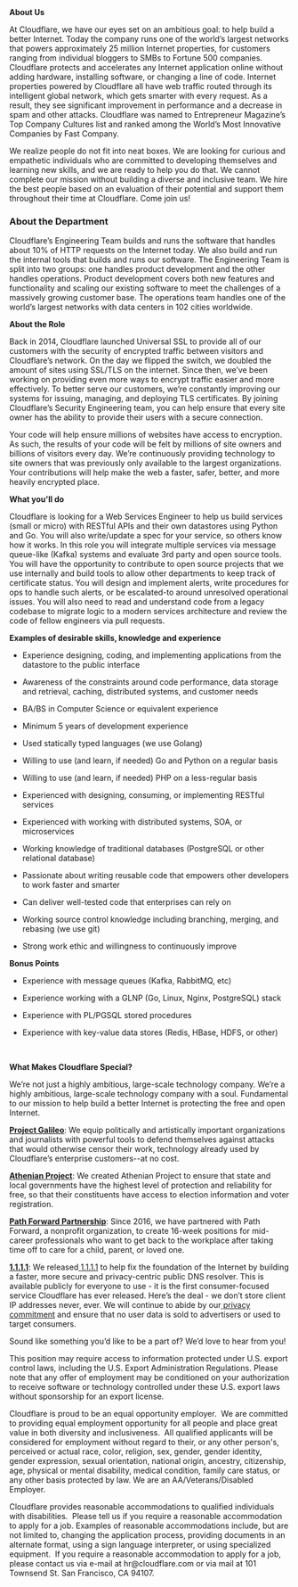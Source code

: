 <div class="content-intro">
	<div><strong>About Us</strong></div>
	<div>
		<p><span style="font-weight: 400;">At Cloudflare, we have our eyes set on an ambitious goal: to help build a better Internet. Today the company runs one of the world’s largest networks that powers approximately 25 million Internet properties, for customers ranging from individual bloggers to SMBs to Fortune 500 companies. Cloudflare protects and accelerates any Internet application online without adding hardware, installing software, or changing a line of code. Internet properties powered by Cloudflare all have web traffic routed through its intelligent global network, which gets smarter with every request. As a result, they see significant improvement in performance and a decrease in spam and other attacks. Cloudflare was named to Entrepreneur Magazine’s Top Company Cultures list and ranked among the World’s Most Innovative Companies by Fast Company.</span><span style="font-weight: 400;">&nbsp;</span></p>
		<p><span style="font-weight: 400;">We realize people do not fit into neat boxes. We are looking for curious and empathetic individuals who are committed to developing themselves and learning new skills, and we are ready to help you do that. We cannot complete our mission without building a diverse and inclusive team. We hire the best people based on an evaluation of their potential and support them throughout their time at Cloudflare. Come join us!&nbsp;</span></p>
	</div>
</div>
<h3><strong>About the Department</strong></h3>
<p><span style="font-weight: 400;">Cloudflare’s Engineering Team builds and runs the software that handles about 10% of HTTP requests on the Internet today. We also build and run the internal tools that builds and runs our software. The Engineering Team is split into two groups: one handles product development and the other handles operations. Product development covers both new features and functionality and scaling our existing software to meet the challenges of a massively growing customer base. The operations team handles one of the world’s largest networks with data centers in 102 cities worldwide.</span></p>
<p><strong>About the Role&nbsp;</strong></p>
<p>Back in 2014, Cloudflare launched Universal SSL to provide all of our customers with the security of encrypted traffic between visitors and Cloudflare’s network. On the day we flipped the switch, we doubled the amount of sites using SSL/TLS on the internet. Since then, we’ve been working on providing even more ways to encrypt traffic easier and more effectively. To better serve our customers, we’re constantly improving our systems for issuing, managing, and deploying TLS certificates. By joining Cloudflare’s Security Engineering team, you can help ensure that every site owner has the ability to provide their users with a secure connection.</p>
<p>Your code will help ensure millions of websites have access to encryption. As such, the results of your code will be felt by millions of site owners and billions of visitors every day. We’re continuously providing technology to site owners that was previously only available to the largest organizations. Your contributions will help make the web a faster, safer, better, and more heavily encrypted place.</p>
<p><strong>What you'll do</strong></p>
<p>Cloudflare is looking for a Web Services Engineer to help us build services (small or micro) with RESTful APIs and their own datastores using Python and Go. You will also write/update a spec for your service, so others know how it works. In this role you will integrate multiple services via message queue-like (Kafka) systems and evaluate 3rd party and open source tools. You will have the opportunity to contribute to open source projects that we use internally and build tools to allow other departments to keep track of certificate status. You will design and implement alerts, write procedures for ops to handle such alerts, or be escalated-to around unresolved operational issues. You will also need to read and understand code from a legacy codebase to migrate logic to a modern services architecture and review the code of fellow engineers via pull requests.</p>
<p><strong>Examples of desirable skills, knowledge and experience</strong></p>
<ul>
	<li>
		<p>Experience designing, coding, and implementing applications from the datastore to the public interface</p>
	</li>
	<li>
		<p>Awareness of the constraints around code performance, data storage and retrieval, caching, distributed systems, and customer needs</p>
	</li>
	<li>
		<p>BA/BS in Computer Science or equivalent experience</p>
	</li>
	<li>
		<p>Minimum 5 years of development experience</p>
	</li>
	<li>
		<p>Used statically typed languages (we use Golang)</p>
	</li>
	<li>
		<p>Willing to use (and learn, if needed) Go and Python on a regular basis</p>
	</li>
	<li>
		<p>Willing to use (and learn, if needed) PHP on a less-regular basis</p>
	</li>
	<li>
		<p>Experienced with designing, consuming, or implementing RESTful services</p>
	</li>
	<li>
		<p>Experienced with working with distributed systems, SOA, or microservices</p>
	</li>
	<li>
		<p>Working knowledge of traditional databases (PostgreSQL or other relational database)</p>
	</li>
	<li>
		<p>Passionate about writing reusable code that empowers other developers to work faster and smarter</p>
	</li>
	<li>
		<p>Can deliver well-tested code that enterprises can rely on</p>
	</li>
	<li>
		<p>Working source control knowledge including branching, merging, and rebasing (we use git)</p>
	</li>
	<li>
		<p>Strong work ethic and willingness to continuously improve</p>
	</li>
</ul>
<p><strong>Bonus Points</strong></p>
<ul>
	<li>
		<p>Experience with message queues (Kafka, RabbitMQ, etc)</p>
	</li>
	<li>
		<p>Experience working with a GLNP (Go, Linux, Nginx, PostgreSQL) stack</p>
	</li>
	<li>
		<p>Experience with PL/PGSQL stored procedures</p>
	</li>
	<li>
		<p>Experience with key-value data stores (Redis, HBase, HDFS, or other)</p>
	</li>
</ul>
<p>&nbsp;</p>
<div class="content-conclusion">
	<p><strong>What Makes Cloudflare Special?</strong></p>
	<p><span style="font-weight: 400;">We’re not just a highly ambitious, large-scale technology company. We’re a highly ambitious, large-scale technology company with a soul. Fundamental to our mission to help build a better Internet is protecting the free and open Internet.</span></p>
	<p><a href="https://blog.cloudflare.com/protecting-free-expression-online/"><strong>Project Galileo</strong></a><span style="font-weight: 400;">: We equip politically and artistically important organizations and journalists with powerful tools to defend themselves against attacks that would otherwise censor their work, technology already used by Cloudflare’s enterprise customers--at no cost.</span></p>
	<p><strong><a href="https://www.cloudflare.com/athenian/">Athenian Project</a></strong><span style="font-weight: 400;">: We created Athenian Project to ensure that state and local governments have the highest level of protection and reliability for free, so that their constituents have access to election information and voter registration.</span></p>
	<p><a href="https://blog.cloudflare.com/tag/path-forward/"><strong>Path Forward Partnership</strong></a><span style="font-weight: 400;">: Since 2016, we have partnered with Path Forward, a nonprofit organization, to create 16-week positions for mid-career professionals who want to get back to the workplace after taking time off to care for a child, parent, or loved one.</span></p>
	<p><a href="https://1.1.1.1/"><strong>1.1.1.1</strong></a><span style="font-weight: 400;">: We released</span><a href="https://1.1.1.1/"> <span style="font-weight: 400;">1.1.1.1</span></a><span style="font-weight: 400;"> to help fix the foundation of the Internet by building a faster, more secure and privacy-centric public DNS resolver. This is available publicly for everyone to use - it is the first consumer-focused service Cloudflare has ever released. Here’s the deal - we don’t store client IP addresses never, ever. We will continue to abide by our</span><a href="https://developers.cloudflare.com/1.1.1.1/privacy/public-dns-resolver"> privacy commitment</a><span style="font-weight: 400;"> and ensure that no user data is sold to advertisers or used to target consumers.</span></p>
	<p><span style="font-weight: 400;">Sound like something you’d like to be a part of? We’d love to hear from you!</span></p>
	<p><span style="font-weight: 400;">This position may require access to information protected under U.S. export control laws, including the U.S. Export Administration Regulations. Please note that any offer of employment may be conditioned on your authorization to receive software or technology controlled under these U.S. export laws without sponsorship for an export license.</span></p>
	<p><span style="font-weight: 400;">Cloudflare is proud to be an equal opportunity employer. &nbsp;We are committed to providing equal employment opportunity for all people and place great value in both diversity and inclusiveness. &nbsp;All qualified applicants will be considered for employment without regard to their, or any other person's, perceived or actual</span> <span style="font-weight: 400;">race, color, religion, sex, gender, gender identity, gender expression, sexual orientation, national origin, ancestry, citizenship, age, physical or mental disability, medical condition, family care status, or any other basis protected by law. </span><span style="font-weight: 400;">We are an AA/Veterans/Disabled Employer.</span></p>
	<p><span style="font-weight: 400;">Cloudflare provides reasonable accommodations to qualified individuals with disabilities. &nbsp;Please tell us if you require a reasonable accommodation to apply for a job. Examples of reasonable accommodations include, but are not limited to, changing the application process, providing documents in an alternate format, using a sign language interpreter, or using specialized equipment. &nbsp;If you require a reasonable accommodation to apply for a job, please contact us via e-mail at </span><span style="font-weight: 400;">hr@cloudflare.com</span><span style="font-weight: 400;"> or via mail at 101 Townsend St. San Francisco, CA 94107.</span></p>
</div>
